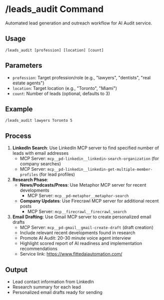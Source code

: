 # /leads_audit Command

Automated lead generation and outreach workflow for AI Audit service.

## Usage
```
/leads_audit [profession] [location] [count]
```

## Parameters
- `profession`: Target profession/role (e.g., "lawyers", "dentists", "real estate agents")
- `location`: Target location (e.g., "Toronto", "Miami")  
- `count`: Number of leads (optional, defaults to 3)

## Example
```
/leads_audit lawyers Toronto 5
```

## Process
1. **LinkedIn Search**: Use LinkedIn MCP server to find specified number of leads with email addresses
   - MCP Server: `mcp__pd-linkedin__linkedin-search-organization` (for company searches)
   - MCP Server: `mcp__pd-linkedin__linkedin-get-multiple-member-profiles` (for lead profiles)
2. **Research Phase**: 
   - **News/Podcasts/Press**: Use Metaphor MCP server for recent developments
     - MCP Server: `mcp__pd-metaphor__metaphor-search`
   - **Company Updates**: Use Firecrawl MCP server for additional recent posts
     - MCP Server: `mcp__firecrawl__firecrawl_search`
3. **Email Drafting**: Use Gmail MCP server to create personalized email drafts
   - MCP Server: `mcp__pd-gmail__gmail-create-draft` (draft creation)
   - Include relevant recent developments found in research
   - Promote AI Audit: 20-30 minute voice agent interview
   - Highlight scored report of AI readiness and implementation recommendations
   - Service link: https://www.fittedaiautomation.com/

## Output
- Lead contact information from LinkedIn
- Research summary for each lead
- Personalized email drafts ready for sending